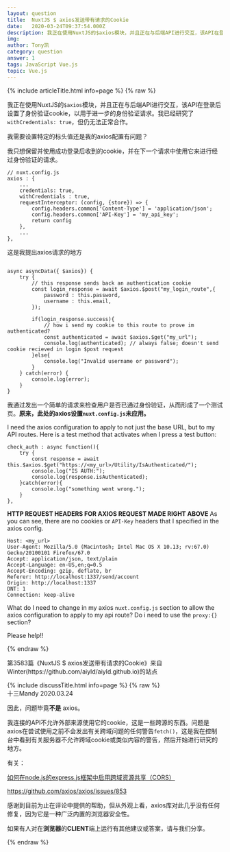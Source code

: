 ```yaml
---
layout: question
title:  NuxtJS $ axios发送带有请求的Cookie
date:   2020-03-24T09:37:54.000Z
description: 我正在使用NuxtJS的$axios模块，并且正在与后端API进行交互，该API在登录后设置了身份验证cookie，以用于进一步的身份验证请求。我已经研究...
img: 
author: Tony凯
category: question
answer: 1
tags: JavaScript Vue.js
topic: Vue.js
---
```

<div class="article-root">
  <div class="article">
    {% include articleTitle.html info=page %}
    {% raw %}
    <div class="article-content"><p><font style="vertical-align: inherit;"><font style="vertical-align: inherit;">我正在使用NuxtJS的</font></font><code>$axios</code><font style="vertical-align: inherit;"><font style="vertical-align: inherit;">模块，并且正在与后端API进行交互，该API在登录后设置了身份验证cookie，以用于进一步的身份验证请求。我已经研究了</font></font><code>withCredentials: true</code><font style="vertical-align: inherit;"><font style="vertical-align: inherit;">，但仍无法正常合作。</font></font></p>

<p><font style="vertical-align: inherit;"><font style="vertical-align: inherit;">我需要设置特定的标头值还是我的axios配置有问题？</font></font></p>

<p><font style="vertical-align: inherit;"><font style="vertical-align: inherit;">我只想保留并使用成功登录后收到的cookie，并在下一个请求中使用它来进行经过身份验证的请求。</font></font></p>

<pre><code>// nuxt.config.js<font></font>
axios : {<font></font>
    ...<font></font>
    credentials: true,<font></font>
    withCredentials : true,<font></font>
    requestInterceptor: (config, {store}) =&gt; {<font></font>
        config.headers.common['Content-Type'] = 'application/json';<font></font>
        config.headers.common['API-Key'] = 'my_api_key';<font></font>
        return config<font></font>
    },<font></font>
    ...<font></font>
},<font></font>
</code></pre>

<p><font style="vertical-align: inherit;"><font style="vertical-align: inherit;">这是我提出axios请求的地方</font></font></p>

<pre><code><font></font>
async asyncData({ $axios}) {<font></font>
    try {<font></font>
        // this response sends back an authentication cookie<font></font>
        const login_response = await $axios.$post("my_login_route",{<font></font>
            password : this.password,<font></font>
            username : this.email,<font></font>
        });<font></font>
<font></font>
        if(login_response.success){<font></font>
            // how i send my cookie to this route to prove im authenticated?<font></font>
            const authenticated = await $axios.$get("my_url");<font></font>
            console.log(authenticated); // always false; doesn't send cookie recieved in login $post request<font></font>
        }else{<font></font>
            console.log("Invalid username or password");<font></font>
        }<font></font>
    } catch(error) {<font></font>
        console.log(error);<font></font>
    }<font></font>
}<font></font>
</code></pre>

<p><font style="vertical-align: inherit;"><font style="vertical-align: inherit;">我通过发出一个简单的请求来检查用户是否已通过身份验证，从而形成了一个测试页。</font></font><strong><font style="vertical-align: inherit;"><font style="vertical-align: inherit;">原来，此处的axios设置</font></font><code>nuxt.config.js</code><font style="vertical-align: inherit;"><font style="vertical-align: inherit;">未应用。</font></font></strong> </p>

<p>I need the axios configuration to apply to not just the base URL, but to my API routes. Here is a test method that activates when I press a test button:</p>

<pre><code>check_auth : async function(){<font></font>
    try {<font></font>
        const response = await this.$axios.$get("https://&lt;my_url&gt;/Utility/IsAuthenticated/");<font></font>
        console.log("IS AUTH:");<font></font>
        console.log(response.isAuthenticated);<font></font>
    }catch(error){<font></font>
        console.log("something went wrong.");<font></font>
    }<font></font>
},<font></font>
</code></pre>

<p><strong>HTTP REQUEST HEADERS FOR AXIOS REQUEST MADE RIGHT ABOVE</strong>
As you can see, there are no cookies or <code>API-Key</code> headers that I specified in the axios config.</p>

<pre><code>Host: &lt;my_url&gt;<font></font>
User-Agent: Mozilla/5.0 (Macintosh; Intel Mac OS X 10.13; rv:67.0) Gecko/20100101 Firefox/67.0<font></font>
Accept: application/json, text/plain<font></font>
Accept-Language: en-US,en;q=0.5<font></font>
Accept-Encoding: gzip, deflate, br<font></font>
Referer: http://localhost:1337/send/account<font></font>
Origin: http://localhost:1337<font></font>
DNT: 1<font></font>
Connection: keep-alive<font></font>
</code></pre>

<p>What do I need to change in my axios <code>nuxt.config.js</code> section to allow the axios configuration to apply to my api route? Do i need to use the <code>proxy:{}</code> section? </p>

<p>Please help!!</p></div>
    {% endraw %}
  </div>
  <p class="winter_mark">第3583篇《NuxtJS $ axios发送带有请求的Cookie》来自Winter(https://github.com/aiyld/aiyld.github.io)的站点</p>
  <div class="discuss-wrapper">
    {% include discussTitle.html info=page %}
    {% raw %}
    <div class="discuss-item">
        <div class="discuss-parent">
          <div class="discuss-meta">
            <span class="discuss-user">十三Mandy</span>
            <span class="discuss-time">2020.03.24</span>
          </div>
          <div class="discuss-comment"><p><font style="vertical-align: inherit;"><font style="vertical-align: inherit;">因此，问题</font><font style="vertical-align: inherit;">毕竟</font></font><strong><font style="vertical-align: inherit;"><font style="vertical-align: inherit;">不是</font></font></strong><font style="vertical-align: inherit;"><font style="vertical-align: inherit;"> axios。</font></font></p>

<p><font style="vertical-align: inherit;"><font style="vertical-align: inherit;">我连接的API不允许外部来源使用它的cookie，这是一些跨源的东西。</font><font style="vertical-align: inherit;">问题是axios在尝试使用之前不会发出有关跨域问题的任何警告</font></font><code>fetch()</code><font style="vertical-align: inherit;"><font style="vertical-align: inherit;">，这是我在控制台中看到有关服务器不允许跨域cookie或类似内容的警告，然后开始进行研究的地方。</font></font></p>

<p><font style="vertical-align: inherit;"><font style="vertical-align: inherit;">有关：</font></font></p>

<p><a href="https://stackoverflow.com/questions/11181546/how-to-enable-cross-origin-resource-sharing-cors-in-the-express-js-framework-o"><font style="vertical-align: inherit;"><font style="vertical-align: inherit;">如何在node.js的express.js框架中启用跨域资源共享（CORS）</font></font></a></p>

<p><a href="https://github.com/axios/axios/issues/853" rel="nofollow noreferrer"><font style="vertical-align: inherit;"><font style="vertical-align: inherit;">https://github.com/axios/axios/issues/853</font></font></a></p>

<p><font style="vertical-align: inherit;"><font style="vertical-align: inherit;">感谢到目前为止在评论中提供的帮助，但从外观上看，axios库对此几乎没有任何修复，因为它是一种广泛内置的浏览器安全性。</font></font></p>

<p><font style="vertical-align: inherit;"><font style="vertical-align: inherit;">如果有人对</font><font style="vertical-align: inherit;">在</font><strong><font style="vertical-align: inherit;">浏览器</font></strong><font style="vertical-align: inherit;">的</font></font><strong><font style="vertical-align: inherit;"><font style="vertical-align: inherit;">CLIENT</font></font></strong><font style="vertical-align: inherit;"><font style="vertical-align: inherit;">端</font><font style="vertical-align: inherit;">上运行有其他建议或答案</font><font style="vertical-align: inherit;">，请与我们分享。</font></font><strong><font style="vertical-align: inherit;"></font></strong><font style="vertical-align: inherit;"></font></p></div>
        </div></div>
    {% endraw %}
  </div>
<div>
